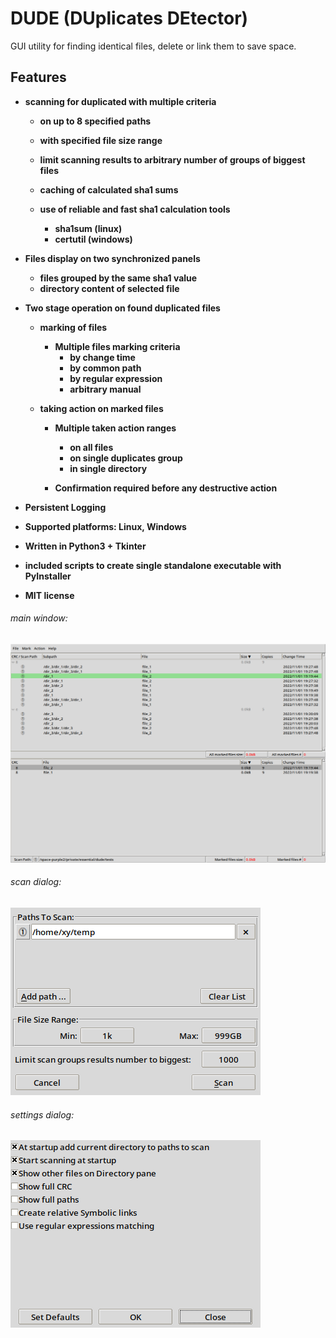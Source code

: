 # DUDE (DUplicates DEtector)

GUI utility for finding identical files, delete or link them to save space.

## Features
- **scanning for duplicated with multiple criteria**
    - **on up to 8 specified paths**
    - **with specified file size range**
    - **limit scanning results to arbitrary number of groups of biggest files**

    - **caching of calculated sha1 sums**
    - **use of reliable and fast sha1 calculation tools**
      - **sha1sum (linux)**
      - **certutil (windows)**


- **Files display on two synchronized panels**
  - **files grouped by the same sha1 value**
  - **directory content of selected file**


- **Two stage operation on found duplicated files**
  - **marking of files**
      - **Multiple files marking criteria**
        - **by change time**
        - **by common path**
        - **by regular expression**
        - **arbitrary manual**
  - **taking action on marked files**

    - **Multiple taken action ranges**
      - **on all files**
      - **on single duplicates group**
      - **in single directory**

    - **Confirmation required before any destructive action**

- **Persistent Logging**
- **Supported platforms: Linux, Windows**
- **Written in Python3 + Tkinter**
- **included scripts to create single standalone executable with PyInstaller**
- **MIT license**


###### main window:
![image info](./screenshots/main.png)

###### scan dialog:
![image info](./screenshots/scan.png)

###### settings dialog:
![image info](./screenshots/settings.png)
